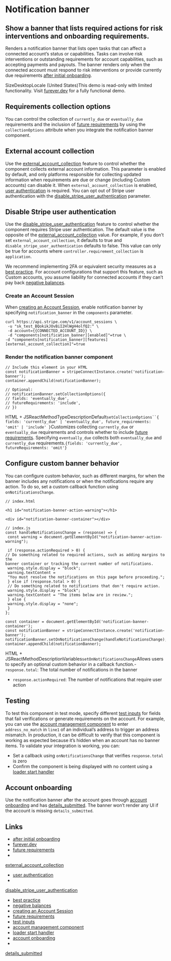 # Notification banner

## Show a banner that lists required actions for risk interventions and onboarding requirements.

Renders a notification banner that lists open tasks that can affect a connected
account’s status or capabilities. Tasks can involve risk interventions or
outstanding requirements for account capabilities, such as accepting payments
and payouts. The banner renders only when the connected account must respond to
risk interventions or provide currently due requirements [after initial
onboarding](https://docs.stripe.com/connect/supported-embedded-components/notification-banner#account-onboarding).

SizeDesktopLocale (United States)This demo is read-only with limited
functionality. Visit [furever.dev](https://furever.dev/) for a fully functional
demo.
## Requirements collection options

You can control the collection of `currently_due` or `eventually_due`
requirements and the inclusion of [future
requirements](https://docs.stripe.com/connect/handle-verification-updates) by
using the `collectionOptions` attribute when you integrate the notification
banner component.

## External account collection

Use the
[external_account_collection](https://docs.stripe.com/api/account_sessions/create#create_account_session-components-notification_banner-features-external_account_collection)
feature to control whether the component collects external account information.
This parameter is enabled by default, and only platforms responsible for
collecting updated information when requirements are due or change (including
Custom accounts) can disable it. When `external_account_collection` is enabled,
[user
authentication](https://docs.stripe.com/connect/get-started-connect-embedded-components#user-authentication-in-connect-embedded-components)
is required. You can opt out of Stripe user authentication with the
[disable_stripe_user_authentication](https://docs.stripe.com/api/account_sessions/create#create_account_session-components-notification_banner-features-disable_stripe_user_authentication)
parameter.

## Disable Stripe user authentication

Use the
[disable_stripe_user_authentication](https://docs.stripe.com/api/account_sessions/create#create_account_session-components-notification_banner-features-disable_stripe_user_authentication)
feature to control whether the component requires Stripe user authentication.
The default value is the opposite of the
[external_account_collection](https://docs.stripe.com/api/account_sessions/create#create_account_session-components-notification_banner-features-external_account_collection)
value. For example, if you don’t set `external_account_collection`, it defaults
to true and `disable_stripe_user_authentication` defaults to false. This value
can only be true for accounts where `controller.requirement_collection` is
`application`.

We recommend implementing 2FA or equivalent security measures as a [best
practice](https://docs.stripe.com/connect/risk-management/best-practices#prevent-account-take-overs).
For account configurations that support this feature, such as Custom accounts,
you assume liability for connected accounts if they can’t pay back [negative
balances](https://docs.stripe.com/connect/risk-management/best-practices#decide-your-approach-to-negative-balance-liability).

### Create an Account Session

When [creating an Account
Session](https://docs.stripe.com/api/account_sessions/create), enable
notification banner by specifying `notification_banner` in the `components`
parameter.

```
curl https://api.stripe.com/v1/account_sessions \
 -u "sk_test_BQokikJOvBiI2HlWgH4olfQ2:" \
 -d account={{CONNECTED_ACCOUNT_ID}} \
 -d "components[notification_banner][enabled]"=true \
-d "components[notification_banner][features][external_account_collection]"=true
```

### Render the notification banner component

```
// Include this element in your HTML
const notificationBanner = stripeConnectInstance.create('notification-banner');
container.appendChild(notificationBanner);

// Optional:
// notificationBanner.setCollectionOptions({
// fields: 'eventually_due',
// futureRequirements: 'include',
// })
```

HTML + JSReactMethodTypeDescriptionDefault`setCollectionOptions``{ fields:
'currently_due' | 'eventually_due', future_requirements: 'omit' | 'include'
}`Customizes collecting `currently_due` or `eventually_due` requirements and
controls whether to include [future
requirements](https://docs.stripe.com/api/accounts/object#account_object-future_requirements).
Specifying `eventually_due` collects both `eventually_due` and `currently_due`
requirements.`{fields: 'currently_due', futureRequirements: 'omit'}`
## Configure custom banner behavior

You can configure custom behavior, such as different margins, for when the
banner includes any notifications or when the notifications require any action.
To do so, set a custom callback function using `onNotificationsChange`.

```
// index.html

<h1 id="notification-banner-action-warning"></h1>

<div id="notification-banner-container"></div>

// index.js
const handleNotificationsChange = (response) => {
 const warning = document.getElementById("notification-banner-action-warning");

 if (response.actionRequired > 0) {
// Do something related to required actions, such as adding margins to the
banner container or tracking the current number of notifications.
 warning.style.display = "block";
 warning.textContent =
 "You must resolve the notifications on this page before proceeding.";
 } else if (response.total > 0) {
 // Do something related to notifications that don't require action.
 warning.style.display = "block";
 warning.textContent = "The items below are in review.";
 } else {
 warning.style.display = "none";
 }
};

const container = document.getElementById('notification-banner-container');
const notificationBanner = stripeConnectInstance.create('notification-banner');
notificationBanner.setOnNotificationsChange(handleNotificationsChange);
container.appendChild(notificationBanner);
```

HTML + JSReactMethodDescriptionVariables`setOnNotificationsChange`Allows users
to specify an optional custom behavior in a callback function.-
`response.total`: The total number of notifications in the banner
- `response.actionRequired`: The number of notifications that require user
action

## Testing

To test this component in test mode, specify different [test
inputs](https://docs.stripe.com/connect/testing) for fields that fail
verifications or generate requirements on the account. For example, you can use
the [account management
component](https://docs.stripe.com/connect/supported-embedded-components/account-management)
to enter `address_no_match` in `line1` of an individual’s address to trigger an
address mismatch. In production, it can be difficult to verify that this
component is working as expected because it’s hidden when an account has no
banner items. To validate your integration is working, you can:

- Set a callback using `onNotificationsChange` that verifies `response.total` is
zero
- Confirm the component is being displayed with no content using a [loader start
handler](https://docs.stripe.com/connect/get-started-connect-embedded-components#reacting-to-component-display)

## Account onboarding

Use the notification banner after the account goes through [account
onboarding](https://docs.stripe.com/connect/supported-embedded-components/account-onboarding)
and has
[details_submitted](https://docs.stripe.com/api/accounts/object#account_object-details_submitted).
The banner won’t render any UI if the account is missing `details_submitted`.

## Links

- [after initial
onboarding](https://docs.stripe.com/connect/supported-embedded-components/notification-banner#account-onboarding)
- [furever.dev](https://furever.dev)
- [future
requirements](https://docs.stripe.com/connect/handle-verification-updates)
-
[external_account_collection](https://docs.stripe.com/api/account_sessions/create#create_account_session-components-notification_banner-features-external_account_collection)
- [user
authentication](https://docs.stripe.com/connect/get-started-connect-embedded-components#user-authentication-in-connect-embedded-components)
-
[disable_stripe_user_authentication](https://docs.stripe.com/api/account_sessions/create#create_account_session-components-notification_banner-features-disable_stripe_user_authentication)
- [best
practice](https://docs.stripe.com/connect/risk-management/best-practices#prevent-account-take-overs)
- [negative
balances](https://docs.stripe.com/connect/risk-management/best-practices#decide-your-approach-to-negative-balance-liability)
- [creating an Account
Session](https://docs.stripe.com/api/account_sessions/create)
- [future
requirements](https://docs.stripe.com/api/accounts/object#account_object-future_requirements)
- [test inputs](https://docs.stripe.com/connect/testing)
- [account management
component](https://docs.stripe.com/connect/supported-embedded-components/account-management)
- [loader start
handler](https://docs.stripe.com/connect/get-started-connect-embedded-components#reacting-to-component-display)
- [account
onboarding](https://docs.stripe.com/connect/supported-embedded-components/account-onboarding)
-
[details_submitted](https://docs.stripe.com/api/accounts/object#account_object-details_submitted)